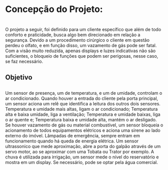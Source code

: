 # Concepção do Projeto: <h1>
  O projeto a seguir, foi definido para um cliente específico que além de todo conforto e praticidade, busca algo bem direcionado em relação a segurança.
Devido a um procedimento cirúrgico o cliente em questão perdeu o olfato, e em função disso, um vazamento de gás pode ser fatal. 
Com a visão muito reduzida, apenas displays e luzes indicativas não são suficientes, o bloqueio de funções que podem ser perigosas, nesse caso, se faz necessário.
## Objetivo <h2>
  Um sensor de presença, um de temperatura, e um de umidade, controlam o ar condicionado. 
  Quando houver a entrada do cliente pela porta principal, um sensor aciona um relê que identifica a leitura dos outros dois sensores.
  Temperatura e umidade mais altas, ligam o ar condicionado;
  Temperatura alta e baixa umidade, liga a ventilação; 
  Temperatura e umidade baixas, liga o ar quente e;
  Temperatura baixa e umidade alta, mantém o ar desligado.
  Se houver vazamento de gás ou material combustível, um sensor bloqueia o acionamento de todos equipamentos elétricos e aciona uma sirene ao lado externo do imóvel.
  Lâmpadas de emergência, sempre entram em funcionamento quando há queda de energia elétrica.
  Um sensor ultrassonico que mede aproximação, abre a porta do galpão através de um servo motor, ao se aproximar com uma Tobata ou Trator por exemplo.
  A chuva é utilizada para irrigação, um sensor mede o nível do reservatório e mostra em um display. Se necessário, pode se optar pela água comercial.


